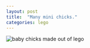 ```yaml
---
layout: post
title:  "Many mini chicks."
categories: lego 
---
```


![baby chicks made out of lego](/tanyaselvog.github.io/assets/miniChicks.jpg)
